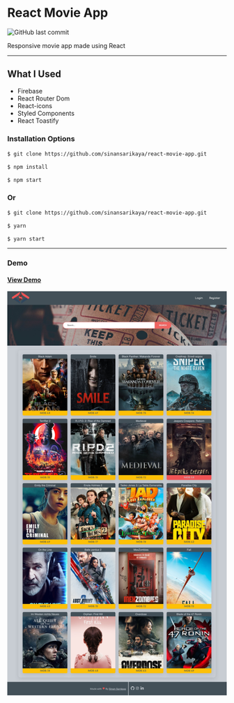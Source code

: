 # React Movie App

![GitHub last commit](https://img.shields.io/github/last-commit/sinansarikaya/react-movie-app?style=flat-square)

Responsive movie app made using React

<hr />

## What I Used

- Firebase
- React Router Dom
- React-icons
- Styled Components
- React Toastify

### Installation Options

```
$ git clone https://github.com/sinansarikaya/react-movie-app.git
```

```
$ npm install
```

```
$ npm start
```

### Or

```
$ git clone https://github.com/sinansarikaya/react-movie-app.git
```

```
$ yarn
```

```
$ yarn start
```

<hr />

### Demo

#### [View Demo](https://react-movie-app-bice.vercel.app/)

![Demo](./src/assets/demo.jpeg)
